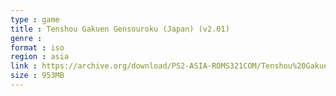 ```yaml
---
type : game
title : Tenshou Gakuen Gensouroku (Japan) (v2.01)
genre : 
format : iso
region : asia
link : https://archive.org/download/PS2-ASIA-ROMS321COM/Tenshou%20Gakuen%20Gensouroku%20%28Japan%29%20%28v2.01%29.7z
size : 953MB
---
```

